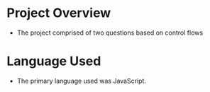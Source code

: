 # Project Overview
- The project comprised of two questions based on control flows

# Language Used
- The primary language used was JavaScript.

#
